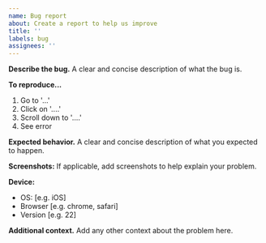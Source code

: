 ```yaml
---
name: Bug report
about: Create a report to help us improve
title: ''
labels: bug
assignees: ''
---
```


**Describe the bug.**
A clear and concise description of what the bug is.

**To reproduce...**
1. Go to '...'
2. Click on '....'
3. Scroll down to '....'
4. See error

**Expected behavior.**
A clear and concise description of what you expected to happen.

**Screenshots:**
If applicable, add screenshots to help explain your problem.

**Device:**
 - OS: [e.g. iOS]
 - Browser [e.g. chrome, safari]
 - Version [e.g. 22]

**Additional context.**
Add any other context about the problem here.
